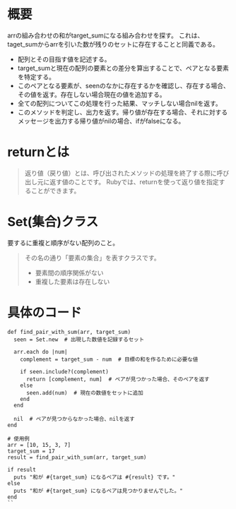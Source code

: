 
# 概要
arrの組み合わせの和がtarget_sumになる組み合わせを探す。
これは、taget_sumからarrを引いた数が残りのセットに存在することと同義である。


- 配列とその目指す値を記述する。
- target_sumと現在の配列の要素との差分を算出することで、ペアとなる要素を特定する。
- このペアとなる要素が、seenのなかに存在するかを確認し、存在する場合、その値を返す。存在しない場合現在の値を追加する。
- 全ての配列についてこの処理を行った結果、マッチしない場合nilを返す。
- このメソッドを判定し、出力を返す。帰り値が存在する場合、それに対するメッセージを出力する帰り値がnilの場合、ifがfalseになる。

# returnとは
> 返り値（戻り値）とは、呼び出されたメソッドの処理を終了する際に呼び出し元に返す値のことです。 
> Rubyでは、returnを使って返り値を指定することができます。

# Set(集合)クラス
要するに重複と順序がない配列のこと。

> その名の通り「要素の集合」を表すクラスです。
> - 要素間の順序関係がない
> - 重複した要素は存在しない


# 具体のコード

```
def find_pair_with_sum(arr, target_sum)
  seen = Set.new  # 出現した数値を記録するセット

  arr.each do |num|
    complement = target_sum - num  # 目標の和を作るために必要な値

    if seen.include?(complement)
      return [complement, num]  # ペアが見つかった場合、そのペアを返す
    else
      seen.add(num)  # 現在の数値をセットに追加
    end
  end

  nil  # ペアが見つからなかった場合、nilを返す
end

# 使用例
arr = [10, 15, 3, 7]
target_sum = 17
result = find_pair_with_sum(arr, target_sum)

if result
  puts "和が #{target_sum} になるペアは #{result} です。"
else
  puts "和が #{target_sum} になるペアは見つかりませんでした。"
end
``
